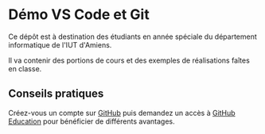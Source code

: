Démo VS Code et Git
===================

Ce dépôt est à destination des étudiants en année spéciale du département informatique de l'IUT d'Amiens.

Il va contenir des portions de cours et des exemples de réalisations faîtes en classe.

Conseils pratiques
------------------

Créez-vous un compte sur [GitHub][1] puis demandez un accès à [GitHub Education][2] pour bénéficier de différents avantages.

[1]: https://github.com
[2]: https://education.github.com/students
